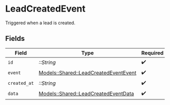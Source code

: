 # LeadCreatedEvent

Triggered when a lead is created.


## Fields

| Field                                                                                 | Type                                                                                  | Required                                                                              | Description                                                                           |
| ------------------------------------------------------------------------------------- | ------------------------------------------------------------------------------------- | ------------------------------------------------------------------------------------- | ------------------------------------------------------------------------------------- |
| `id`                                                                                  | *::String*                                                                            | :heavy_check_mark:                                                                    | N/A                                                                                   |
| `event`                                                                               | [Models::Shared::LeadCreatedEventEvent](../../models/shared/leadcreatedeventevent.md) | :heavy_check_mark:                                                                    | N/A                                                                                   |
| `created_at`                                                                          | *::String*                                                                            | :heavy_check_mark:                                                                    | N/A                                                                                   |
| `data`                                                                                | [Models::Shared::LeadCreatedEventData](../../models/shared/leadcreatedeventdata.md)   | :heavy_check_mark:                                                                    | N/A                                                                                   |